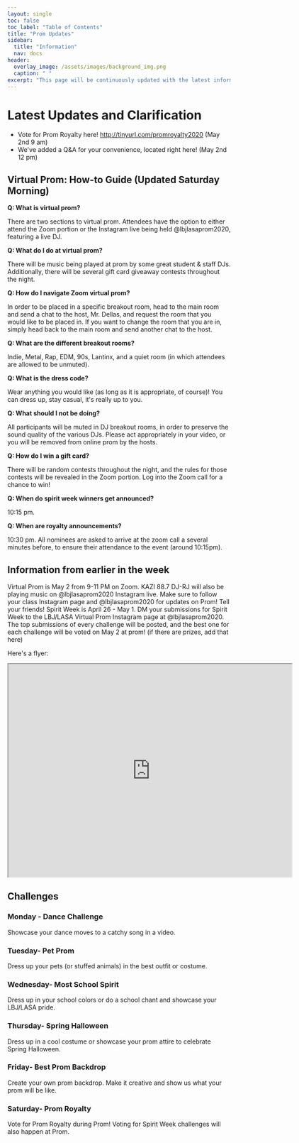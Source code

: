 ```yaml
---
layout: single
toc: false
toc_label: "Table of Contents"
title: "Prom Updates"
sidebar:
  title: "Information"
  nav: docs
header:
  overlay_image: /assets/images/background_img.png
  caption: " "
excerpt: "This page will be continuously updated with the latest information about Online Prom"
---
```

# Latest Updates and Clarification
- Vote for Prom Royalty here! <http://tinyurl.com/promroyalty2020> (May 2nd 9 am)
- We've added a Q&A for your convenience, located right here! (May 2nd 12 pm)

## Virtual Prom: How-to Guide (Updated Saturday Morning)

**Q: What is virtual prom?**

There are two sections to virtual prom. Attendees have the option to either attend the Zoom portion or the Instagram live being held @lbjlasaprom2020, featuring a live DJ.

**Q: What do I do at virtual prom?**

There will be music being played at prom by some great student & staff DJs. Additionally, there will be several gift card giveaway contests throughout the night.

**Q: How do I navigate Zoom virtual prom?**

In order to be placed in a specific breakout room, head to the main room and send a chat to the host, Mr. Dellas, and request the room that you would like to be placed in. If you want to change the room that you are in, simply head back to the main room and send another chat to the host.

**Q: What are the different breakout rooms?**

Indie, Metal, Rap, EDM, 90s, Lantinx, and a quiet room (in which attendees are allowed to be unmuted).

**Q: What is the dress code?**

Wear anything you would like (as long as it is appropriate, of course)! You can dress up, stay casual, it's really up to you.

**Q: What should I not be doing?**

All participants will be muted in DJ breakout rooms, in order to preserve the sound quality of the various DJs. Please act appropriately in your video, or you will be removed from online prom by the hosts.

**Q: How do I win a gift card?**

There will be random contests throughout the night, and the rules for those contests will be revealed in the Zoom portion. Log into the Zoom call for a chance to win!

**Q: When do spirit week winners get announced?**

10:15 pm.

**Q: When are royalty announcements?**

10:30 pm. All nominees are asked to arrive at the zoom call a several minutes before, to ensure their attendance to the event (around 10:15pm).

## Information from earlier in the week
Virtual Prom is May 2 from 9-11 PM on Zoom. KAZI 88.7 DJ-RJ will also be playing music on @lbjlasaprom2020 Instagram live. 
Make sure to follow your class Instagram page and @lbjlasaprom2020 for updates on Prom! Tell your friends!
Spirit Week is April 26 - May 1. DM your submissions for Spirit Week to the LBJ/LASA Virtual Prom Instagram page at @lbjlasaprom2020. The top submissions of every challenge will be posted, and the best one for each challenge will be voted on May 2 at prom! (if there are prizes, add that here)

Here's a flyer:
<iframe src="https://drive.google.com/file/d/14KwVAy4-o9Gv_8thSG8HJbMd8subBbOk/preview" width="640" height="480"></iframe>

## Challenges
### Monday - Dance Challenge
Showcase your dance moves to a catchy song in a video.

### Tuesday- Pet Prom
Dress up your pets (or stuffed animals) in the best outfit or costume. 

### Wednesday- Most School Spirit
Dress up in your school colors or do a school chant and showcase your LBJ/LASA pride. 

### Thursday- Spring Halloween
Dress up in a cool costume or showcase your prom attire to celebrate Spring Halloween.

### Friday- Best Prom Backdrop
Create your own prom backdrop. Make it creative and show us what your prom will be like. 

### Saturday- Prom Royalty
Vote for Prom Royalty during Prom! Voting for Spirit Week challenges will also happen at Prom.
